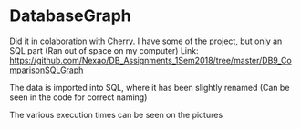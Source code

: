 # DatabaseGraph

Did it in colaboration with Cherry. I have some of the project, but only an SQL part (Ran out of space on my computer)
Link: https://github.com/Nexao/DB_Assignments_1Sem2018/tree/master/DB9_ComparisonSQLGraph

The data is imported into SQL, where it has been slightly renamed (Can be seen in the code for correct naming) 

The various execution times can be seen on the pictures
